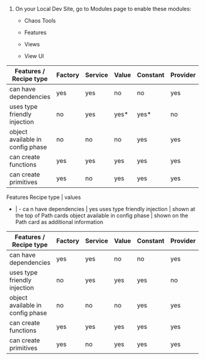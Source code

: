 <!--
{
"name" : "test",
"version" : "0.1",
"title" : "Test",
"description": "Mock-ups",
"freshnessDate" : 2015-06-01,
"homepage" : "http://www.outlearn.com",
"author" : "Teppo Jouttenus",
"license" : "All Rights Reserved"
}
-->

<!-- @section -->

1.  On your Local Dev Site, go to Modules page to enable these modules:

    - Chaos Tools
    - Features
    - Views

    - View UI

| Features / Recipe type | Factory | Service | Value | Constant | Provider |
| -----                  | ----    | ----    | ----  | ----     | ----     |
| can have dependencies  | yes     | yes     | no    | no       | yes      |
|  uses type friendly injection | no | yes   | yes\* | yes\*    | no       |
|object available in config phase | no | no  | no    | yes      | yes      |
|can create functions    | yes     | yes     | yes   | yes      | yes      |
|can create primitives   | yes     | no      | yes   | yes      | yes      |


 Features Recipe type  | values
 - | -
 ca n have dependencies | yes
 uses type friendly injection | shown at the top of Path cards
 object available in config phase | shown on the Path card as additional information

|Features / Recipe type | Factory | Service | Value | Constant | Provider |
|--- | --- | --- | --- | --- | --- |
|can have dependencies | yes | yes | no | no | yes |
|uses type friendly injection | no | yes | yes | yes | no |
|object available in config phase | no | no | no | yes | yes |
|can create functions | yes | yes | yes | yes | yes |
|can create primitives | yes | no | yes | yes | yes |
